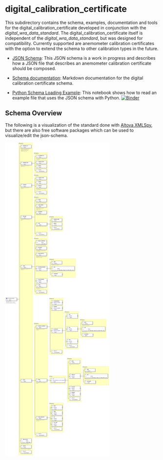 
# digital_calibration_certificate

This subdirectory contains the schema, examples, documentation and tools for the digital_calibration_certificate developed in conjunction with the *digital_wra_data_standard*.
The digital_calibration_certificate itself is independent of the *digital_wra_data_standard*, but was designed for compatibility. 
Currently supported are anemometer calibration certificates with the option to extend the schema to other calibration types in the future.


- [JSON Schema](./schema/iea43_digital_calibration_certificate.schema.json): This JSON schema is a work in progress and describes how a JSON file that describes an anemometer calibration certificate should be composed.

- [Schema documentation](./docs/iea43_anemometer_calibration.md): Markdown documentation for the digital calibration certificate schema.

- [Python Schema Loading Example](./tools/calibration_certificate_usage.ipynb): This notebook shows how to read an example file that uses the JSON schema with Python. [![Binder](https://mybinder.org/badge_logo.svg)](https://mybinder.org/v2/gh/IEA-Task-43/digital_wra_data_standard/calibration_schema?filepath=.%2Fdigital_calibration_certificate%2Ftools%2Fcalibration_certificate_usage.ipynb)


## Schema Overview
The following is a visualization of the standard done with [Altova XMLSpy](https://www.altova.com/de/xmlspy-xml-editor), but there are also free software packages which can be used to visualize/edit the json-schema. 

![complete](./docs_images/schema_complete.png)

